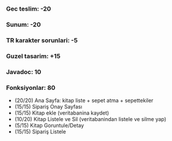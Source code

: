 
### Gec teslim: -20

### Sunum: -20

### TR karakter sorunlari: -5

### Guzel tasarim: +15
### Javadoc: 10

### Fonksiyonlar: 80
- (20/20) Ana Sayfa: kitap liste + sepet atma + sepettekiler
- (15/15) Sipariş Onay Sayfası
- (15/15) Kitap ekle (veritabanina kaydet)
- (10/20) Kitap Listele ve Sil (veritabanindan listele ve silme yap)
- (5/15) Kitap Goruntule/Detay
- (15/15) Sipariş Listele